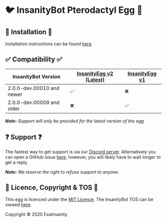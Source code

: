 # :bird: InsanityBot Pterodactyl Egg :egg:

## :wrench: Installation :hammer:
Installation instructions can be found [here](https://docs.insanity.network/en/eggs/Installation).

## :white_check_mark: Compatibility :white_check_mark:
InsanityBot Version | [InsanityEgg v2 (Latest)](https://github.com/InsanityNetwork/InsanityEggs/blob/master/egg-insanity-bot.json) | [InsanityEgg v1](https://github.com/InsanityNetwork/InsanityEggs/blob/master/legacy/egg-insanity-bot-v1.json)
------------ | ------------- | -------------
2.0.0-dev.00010 and newer | :white_check_mark: | :x:
2.0.0-dev.00009 and older | :x: | :white_check_mark:

***Note:** Support will only be provided for the latest version of the egg.*

## :question: Support :question:
The fastest way to get support is via our [Discord server](https://discord.gg/8TKJaGs). Alternatively you can open a GitHub issue [here](https://github.com/InsanityNetwork/InsanityEggs/issues/new), however, you will likely have to wait longer to get a reply.

***Note:** We reserve the right to refuse support to anyone.*

## :scroll: Licence, Copyright & TOS :scroll:
This egg is licenced under the [MIT Licence](https://github.com/InsanityNetwork/eggs/blob/master/LICENSE).
The InsanityBot TOS can be viewed [here](https://bot.insanity.network/tos/).

Copyright &copy; 2020 ExaInsanity
